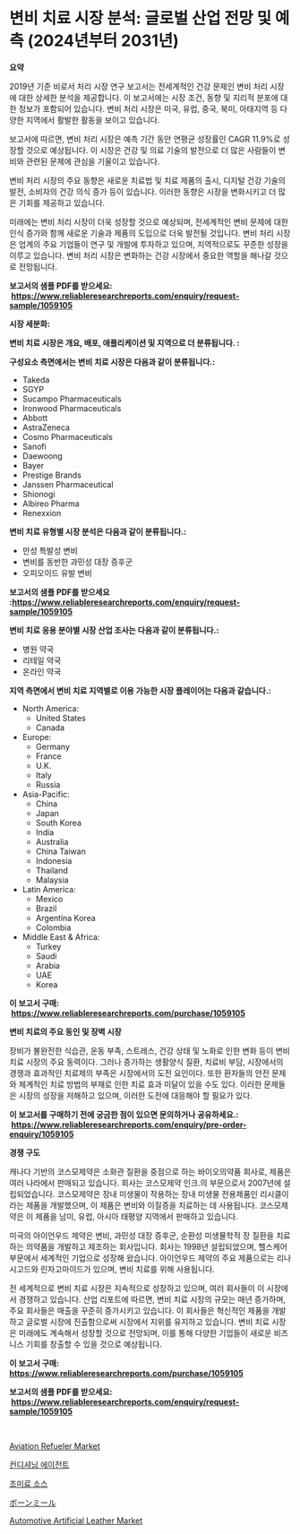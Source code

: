 <p><h1>변비 치료 시장 분석: 글로벌 산업 전망 및 예측 (2024년부터 2031년)</h1></p><p><strong>요약</strong></p>
<p><p>2019년 기준 비로서 처리 시장 연구 보고서는 전세계적인 건강 문제인 변비 처리 시장에 대한 상세한 분석을 제공합니다. 이 보고서에는 시장 조건, 동향 및 지리적 분포에 대한 정보가 포함되어 있습니다. 변비 처리 시장은 미국, 유럽, 중국, 북미, 아태지역 등 다양한 지역에서 활발한 활동을 보이고 있습니다. </p><p>보고서에 따르면, 변비 처리 시장은 예측 기간 동안 연평균 성장률인 CAGR 11.9%로 성장할 것으로 예상됩니다. 이 시장은 건강 및 의료 기술의 발전으로 더 많은 사람들이 변비와 관련된 문제에 관심을 기울이고 있습니다. </p><p>변비 처리 시장의 주요 동향은 새로운 치료법 및 치료 제품의 출시, 디지털 건강 기술의 발전, 소비자의 건강 의식 증가 등이 있습니다. 이러한 동향은 시장을 변화시키고 더 많은 기회를 제공하고 있습니다. </p><p>미래에는 변비 처리 시장이 더욱 성장할 것으로 예상되며, 전세계적인 변비 문제에 대한 인식 증가와 함께 새로운 기술과 제품의 도입으로 더욱 발전될 것입니다. 변비 처리 시장은 업계의 주요 기업들이 연구 및 개발에 투자하고 있으며, 지역적으로도 꾸준한 성장을 이루고 있습니다. 변비 처리 시장은 변화하는 건강 시장에서 중요한 역할을 해나갈 것으로 전망됩니다.</p></p>
<p><strong>보고서의 샘플 PDF를 받으세요: &nbsp;<a href="https://www.reliableresearchreports.com/enquiry/request-sample/1059105">https://www.reliableresearchreports.com/enquiry/request-sample/1059105</a></strong></p>
<p><strong>시장 세분화:</strong></p>
<p><strong> 변비 치료 시장은 개요, 배포, 애플리케이션 및 지역으로 더 분류됩니다. :</strong></p>
<p><strong>구성요소 측면에서는 변비 치료 시장은 다음과 같이 분류됩니다.:</strong></p>
<p><ul><li>Takeda</li><li>SGYP</li><li>Sucampo Pharmaceuticals</li><li>Ironwood Pharmaceuticals</li><li>Abbott</li><li>AstraZeneca</li><li>Cosmo Pharmaceuticals</li><li>Sanofi</li><li>Daewoong</li><li>Bayer</li><li>Prestige Brands</li><li>Janssen Pharmaceutical</li><li>Shionogi</li><li>Albireo Pharma</li><li>Renexxion</li></ul></p>
<p><strong> 변비 치료 유형별 시장 분석은 다음과 같이 분류됩니다.:</strong></p>
<p><ul><li>만성 특발성 변비</li><li>변비를 동반한 과민성 대장 증후군</li><li>오피오이드 유발 변비</li></ul></p>
<p><strong>보고서의 샘플 PDF를 받으세요 :<a href="https://www.reliableresearchreports.com/enquiry/request-sample/1059105">https://www.reliableresearchreports.com/enquiry/request-sample/1059105</a></strong></p>
<p><strong> 변비 치료 응용 분야별 시장 산업 조사는 다음과 같이 분류됩니다.:</strong></p>
<p><ul><li>병원 약국</li><li>리테일 약국</li><li>온라인 약국</li></ul></p>
<p><strong>지역 측면에서 변비 치료 지역별로 이용 가능한 시장 플레이어는 다음과 같습니다.:</strong></p>
<p><ul>
    <li>
        North America:
        <ul>
            <li>United States</li>
            <li>Canada</li>
        </ul>
    </li>
    <li>
        Europe:
        <ul>
            <li>Germany</li>
            <li>France</li>
            <li>U.K.</li>
            <li>Italy</li>
            <li>Russia</li>
        </ul>
    </li>
    <li>
        Asia-Pacific:
        <ul>
            <li>China</li>
            <li>Japan</li>
            <li>South Korea</li>
            <li>India</li>
            <li>Australia</li>
            <li>China Taiwan</li>
            <li>Indonesia</li>
            <li>Thailand</li>
            <li>Malaysia</li>
        </ul>
    </li>
    <li>
        Latin America:
        <ul>
            <li>Mexico</li>
            <li>Brazil</li>
            <li>Argentina Korea</li>
            <li>Colombia</li>
        </ul>
    </li>
    <li>
        Middle East & Africa:
        <ul>
            <li>Turkey</li>
            <li>Saudi</li>
            <li>Arabia</li>
            <li>UAE</li>
            <li>Korea</li>
        </ul>
    </li>
    </ul></p>
<p><strong>이 보고서 구매: &nbsp;<a href="https://www.reliableresearchreports.com/purchase/1059105">https://www.reliableresearchreports.com/purchase/1059105</a></strong></p>
<p><strong>변비 치료의 주요 동인 및 장벽 시장</strong></p>
<p><p>장비가 불완전한 식습관, 운동 부족, 스트레스, 건강 상태 및 노화로 인한 변화 등이 변비 치료 시장의 주요 동력이다. 그러나 증가하는 생활양식 질환, 치료비 부담, 시장에서의 경쟁과 효과적인 치료제의 부족은 시장에서의 도전 요인이다. 또한 환자들의 안전 문제와 체계적인 치료 방법의 부재로 인한 치료 효과 미달이 있을 수도 있다. 이러한 문제들은 시장의 성장을 저해하고 있으며, 이러한 도전에 대응해야 할 필요가 있다.</p></p>
<p><strong>이 보고서를 구매하기 전에 궁금한 점이 있으면 문의하거나 공유하세요.: &nbsp;<a href="https://www.reliableresearchreports.com/enquiry/pre-order-enquiry/1059105">https://www.reliableresearchreports.com/enquiry/pre-order-enquiry/1059105</a></strong></p>
<p><strong>경쟁 구도</strong></p>
<p><p>캐나다 기반의 코스모제약은 소화관 질환을 중점으로 하는 바이오의약품 회사로, 제품은 여러 나라에서 판매되고 있습니다. 회사는 코스모제약 인크.의 부문으로서 2007년에 설립되었습니다. 코스모제약은 장내 미생물이 작용하는 장내 미생물 전용제품인 리시클이라는 제품을 개발했으며, 이 제품은 변비와 이질증을 치료하는 데 사용됩니다. 코스모제약은 이 제품을 남미, 유럽, 아시아 태평양 지역에서 판매하고 있습니다.</p><p>미국의 아이언우드 제약은 변비, 과민성 대장 증후군, 순환성 미생물학적 장 질환을 치료하는 의약품을 개발하고 제조하는 회사입니다. 회사는 1998년 설립되었으며, 헬스케어 부문에서 세계적인 기업으로 성장해 왔습니다. 아이언우드 제약의 주요 제품으로는 리나시고드와 린자고마이드가 있으며, 변비 치료를 위해 사용됩니다.</p><p>전 세계적으로 변비 치료 시장은 지속적으로 성장하고 있으며, 여러 회사들이 이 시장에서 경쟁하고 있습니다. 산업 리포트에 따르면, 변비 치료 시장의 규모는 매년 증가하며, 주요 회사들은 매출을 꾸준히 증가시키고 있습니다. 이 회사들은 혁신적인 제품을 개발하고 글로벌 시장에 진출함으로써 시장에서 지위를 유지하고 있습니다. 변비 치료 시장은 미래에도 계속해서 성장할 것으로 전망되며, 이를 통해 다양한 기업들이 새로운 비즈니스 기회를 창출할 수 있을 것으로 예상됩니다.</p></p>
<p><strong>이 보고서 구매: &nbsp; <a href="https://www.reliableresearchreports.com/purchase/1059105">https://www.reliableresearchreports.com/purchase/1059105</a></strong></p>
<p><strong>보고서의 샘플 PDF를 받으세요: &nbsp;<a href="https://www.reliableresearchreports.com/enquiry/request-sample/1059105">https://www.reliableresearchreports.com/enquiry/request-sample/1059105</a></strong><strong></strong></p>
<p>&nbsp;</p>
<p><p><a href="https://issuu.com/reportprime-2/docs/aviation-refueler-market-size-2030.pptx">Aviation Refueler Market</a></p><p><a href="https://github.com/Madalyell456456/Market-Research-Report-List-1/blob/main/90107628321.md">컨디셔닝 에이전트</a></p><p><a href="https://github.com/vs019sa3m8x/Market-Research-Report-List-1/blob/main/16759968320.md">조미료 소스</a></p><p><a href="https://github.com/DonaldShaw1965/Market-Research-Report-List-1/blob/main/45687019187.md">ボーンミール</a></p><p><a href="https://issuu.com/reportprime-2/docs/automotive-artificial-leather-market-size-2030.ppt">Automotive Artificial Leather Market</a></p></p>